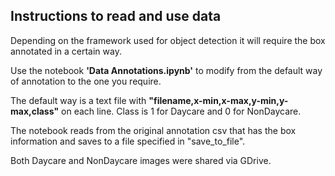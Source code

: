 ## Instructions to read and use data

Depending on the framework used for object detection it will require the box annotated in a certain way.

Use the notebook **'Data Annotations.ipynb'** to modify from the default way of annotation to the one you require.

The default way is a text file with **"filename,x-min,x-max,y-min,y-max,class"** on each line. Class is 1 for Daycare and 0 for NonDaycare.

The notebook reads from the original annotation csv that has the box information and saves to a file specified in "save_to_file".

Both Daycare and NonDaycare images were shared via GDrive.
